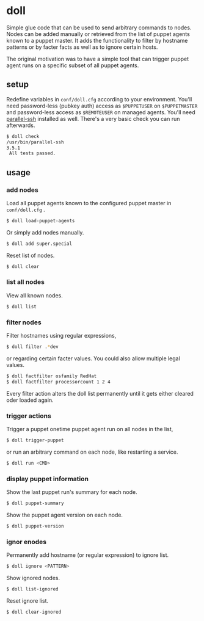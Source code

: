 
# doll

Simple glue code that can be used to send arbitrary commands to nodes. Nodes can be added manually or retrieved from the list of puppet agents known to a puppet master. It adds the functionality to filter by hostname patterns or by facter facts as well as to ignore certain hosts. 

The original motivation was to have a simple tool that can trigger puppet agent runs on a specific subset of all puppet agents.

## setup

Redefine variables in `conf/doll.cfg` according to your environment. You'll need password-less (pubkey auth) access as ``$PUPPETUSER`` on ``$PUPPETMASTER`` and password-less access as ``$REMOTEUSER`` on managed agents. You'll need [parallel-ssh](https://code.google.com/p/parallel-ssh/) installed as well. There's a very basic check you can run afterwards.
```bash
$ doll check
/usr/bin/parallel-ssh
3.5.1
 All tests passed.
```

## usage

### add nodes

Load all puppet agents known to the configured puppet master in `conf/doll.cfg` .
```bash
$ doll load-puppet-agents
```
Or simply add nodes manually.
```bash
$ doll add super.special
```
Reset list of nodes.
```bash
$ doll clear
```

### list all nodes
View all known nodes.
```bash
$ doll list
```

### filter nodes
Filter hostnames using regular expressions,
```bash
$ doll filter .*dev 
```
or regarding certain facter values. You could also allow multiple legal values.
```bash
$ doll factfilter osfamily RedHat
$ doll factfilter processorcount 1 2 4
```
Every filter action alters the doll list permanently until it gets either cleared oder loaded again. 

### trigger actions
Trigger a puppet onetime puppet agent run on all nodes in the list,
```bash
$ doll trigger-puppet 
```
or run an arbitrary command on each node, like restarting a service.
```bash
$ doll run <CMD>
```

### display puppet information
Show the last puppet run's summary for each node.
```bash
$ doll puppet-summary
``` 
Show the puppet agent version on each node.
```bash
$ doll puppet-version
```

### ignor enodes
Permanently add hostname (or regular expression) to ignore list.
```bash
$ doll ignore <PATTERN>
```
Show ignored nodes.
```bash
$ doll list-ignored
```
Reset ignore list.
```bash
$ doll clear-ignored
```

